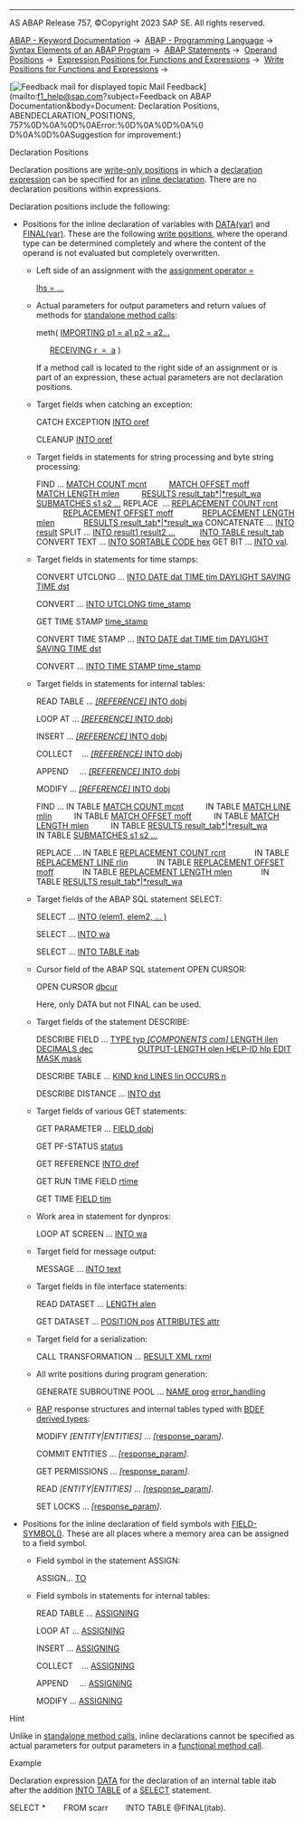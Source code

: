   

* * *

AS ABAP Release 757, ©Copyright 2023 SAP SE. All rights reserved.

[ABAP - Keyword Documentation](javascript:call_link\('abenabap.htm'\)) →  [ABAP - Programming Language](javascript:call_link\('abenabap_reference.htm'\)) →  [Syntax Elements of an ABAP Program](javascript:call_link\('abenabap_syntax.htm'\)) →  [ABAP Statements](javascript:call_link\('abenabap_statements.htm'\)) →  [Operand Positions](javascript:call_link\('abenoperand_positions.htm'\)) →  [Expression Positions for Functions and Expressions](javascript:call_link\('abenexpression_positions.htm'\)) →  [Write Positions for Functions and Expressions](javascript:call_link\('abenexpression_positions_write.htm'\)) → 

 [![](Mail.gif?object=Mail.gif&sap-language=EN "Feedback mail for displayed topic") Mail Feedback](mailto:f1_help@sap.com?subject=Feedback on ABAP Documentation&body=Document: Declaration Positions, ABENDECLARATION_POSITIONS, 757%0D%0A%0D%0AError:%0D%0A%0D%0A%0
D%0A%0D%0ASuggestion for improvement:)

Declaration Positions

Declaration positions are [write-only positions](javascript:call_link\('abenwrite_only_position_glosry.htm'\) "Glossary Entry") in which a [declaration expression](javascript:call_link\('abendeclaration_expression_glosry.htm'\) "Glossary Entry") can be specified for an [inline declaration](javascript:call_link\('abeninline_declaration_glosry.htm'\) "Glossary Entry"). There are no declaration positions within expressions.

Declaration positions include the following:

-   Positions for the inline declaration of variables with [DATA(var)](javascript:call_link\('abendata_inline.htm'\)) and [FINAL(var)](javascript:call_link\('abenfinal_inline.htm'\)). These are the following [write positions](javascript:call_link\('abenwrite_position_glosry.htm'\) "Glossary Entry"), where the operand type can be determined completely and where the content of the operand is not evaluated but completely overwritten.
    -   Left side of an assignment with the [assignment operator \=](javascript:call_link\('abenequals_operator.htm'\))
        
        [lhs = ...](javascript:call_link\('abenequals_operator.htm'\))
        
    -   Actual parameters for output parameters and return values of methods for [standalone method calls](javascript:call_link\('abapcall_method_static_short.htm'\)):
        
        meth( [IMPORTING p1 = a1 p2 = a2...](javascript:call_link\('abapcall_method_parameters.htm'\))
        
              [RECEIVING r  =  a](javascript:call_link\('abapcall_method_parameters.htm'\)) )
        
        If a method call is located to the right side of an assignment or is part of an expression, these actual parameters are not declaration positions.
        
    -   Target fields when catching an exception:
        
        CATCH EXCEPTION [INTO oref](javascript:call_link\('abapcatch_try.htm'\))
        
        CLEANUP [INTO oref](javascript:call_link\('abapcleanup.htm'\))
        
    -   Target fields in statements for string processing and byte string processing:
        
        FIND ... [MATCH COUNT mcnt](javascript:call_link\('abapfind_options.htm'\))
                 [MATCH OFFSET moff](javascript:call_link\('abapfind_options.htm'\))
                 [MATCH LENGTH mlen](javascript:call_link\('abapfind_options.htm'\))
                 [RESULTS result\_tab*|*result\_wa](javascript:call_link\('abapfind_options.htm'\))
                 [SUBMATCHES s1 s2 ...](javascript:call_link\('abapfind_options.htm'\))
        REPLACE  ... [REPLACEMENT COUNT rcnt](javascript:call_link\('abapreplace_options.htm'\))
                    [REPLACEMENT OFFSET moff](javascript:call_link\('abapreplace_options.htm'\))
                    [REPLACEMENT LENGTH mlen](javascript:call_link\('abapreplace_options.htm'\))
                    [RESULTS result\_tab*|*result\_wa](javascript:call_link\('abapreplace_options.htm'\))
        CONCATENATE ... [INTO result](javascript:call_link\('abapconcatenate.htm'\))
        SPLIT ... [INTO result1 result2 ...](javascript:call_link\('abapsplit.htm'\))
                  [INTO TABLE result\_tab](javascript:call_link\('abapsplit.htm'\))
        CONVERT TEXT ... [INTO SORTABLE CODE hex](javascript:call_link\('abapconvert_text.htm'\))
        GET BIT ... [INTO val](javascript:call_link\('abapget_bit.htm'\)).
        
    -   Target fields in statements for time stamps:
        
        CONVERT UTCLONG ... [INTO DATE dat TIME tim DAYLIGHT SAVING TIME dst](javascript:call_link\('abapconvert_utclong.htm'\))
        
        CONVERT ... [INTO UTCLONG time\_stamp](javascript:call_link\('abapconvert_date_utclong.htm'\))
        
        GET TIME STAMP [time\_stamp](javascript:call_link\('abapget_time-stamp.htm'\))
        
        CONVERT TIME STAMP ... [INTO DATE dat TIME tim DAYLIGHT SAVING TIME dst](javascript:call_link\('abapconvert_time-stamp.htm'\))
        
        CONVERT ... [INTO TIME STAMP time\_stamp](javascript:call_link\('abapconvert_date_time-stamp.htm'\))
        
    -   Target fields in statements for internal tables:
        
        READ TABLE ... [*\[*REFERENCE*\]* INTO dobj](javascript:call_link\('abapread_table_outdesc.htm'\))
        
        LOOP AT ... [*\[*REFERENCE*\]* INTO dobj](javascript:call_link\('abaploop_at_itab_result.htm'\))
        
        INSERT ... [*\[*REFERENCE*\]* INTO dobj](javascript:call_link\('abapinsert_itab_result.htm'\))
        
        COLLECT    ... [*\[*REFERENCE*\]* INTO dobj](javascript:call_link\('abapcollect_itab_result.htm'\))
        
        APPEND     ... [*\[*REFERENCE*\]* INTO dobj](javascript:call_link\('abapappend_result.htm'\))
        
        MODIFY ... [*\[*REFERENCE*\]* INTO dobj](javascript:call_link\('abapmodify_itab_result.htm'\))
        
        FIND ... IN TABLE [MATCH COUNT mcnt](javascript:call_link\('abapfind_itab_options.htm'\))
                 IN TABLE [MATCH LINE mlin](javascript:call_link\('abapfind_itab_options.htm'\))
                 IN TABLE [MATCH OFFSET moff](javascript:call_link\('abapfind_itab_options.htm'\))
                 IN TABLE [MATCH LENGTH mlen](javascript:call_link\('abapfind_itab_options.htm'\))
                 IN TABLE [RESULTS result\_tab*|*result\_wa](javascript:call_link\('abapfind_itab_options.htm'\))
                 IN TABLE [SUBMATCHES s1 s2 ...](javascript:call_link\('abapfind_itab_options.htm'\))
        
        REPLACE ... IN TABLE [REPLACEMENT COUNT rcnt](javascript:call_link\('abapreplace_itab_options.htm'\))
                    IN TABLE [REPLACEMENT LINE rlin](javascript:call_link\('abapreplace_itab_options.htm'\))
                    IN TABLE [REPLACEMENT OFFSET moff](javascript:call_link\('abapreplace_itab_options.htm'\))
                    IN TABLE [REPLACEMENT LENGTH mlen](javascript:call_link\('abapreplace_itab_options.htm'\))
                    IN TABLE [RESULTS result\_tab*|*result\_wa](javascript:call_link\('abapreplace_itab_options.htm'\))
        
    -   Target fields of the ABAP SQL statement SELECT:
        
        SELECT ... [INTO (elem1, elem2, ... )](javascript:call_link\('abapinto_clause.htm'\))
        
        SELECT ... [INTO wa](javascript:call_link\('abapinto_clause.htm'\))
        
        SELECT ... [INTO TABLE itab](javascript:call_link\('abapinto_clause.htm'\))
        
    -   Cursor field of the ABAP SQL statement OPEN CURSOR:
        
        OPEN CURSOR [dbcur](javascript:call_link\('abapopen_cursor.htm'\))
        
        Here, only DATA but not FINAL can be used.
        
    -   Target fields of the statement DESCRIBE:
        
        DESCRIBE FIELD ... [TYPE typ *\[*COMPONENTS com*\]* LENGTH ilen DECIMALS dec](javascript:call_link\('abapdescribe_field.htm'\))
                           [OUTPUT-LENGTH olen HELP-ID hlp EDIT MASK mask](javascript:call_link\('abapdescribe_field.htm'\))
        
        DESCRIBE TABLE ... [KIND knd LINES lin OCCURS n](javascript:call_link\('abapdescribe_table.htm'\))
        
        DESCRIBE DISTANCE ... [INTO dst](javascript:call_link\('abapdescribe_distance.htm'\))
        
    -   Target fields of various GET statements:
        
        GET PARAMETER ... [FIELD dobj](javascript:call_link\('abapget_parameter.htm'\))
        
        GET PF-STATUS [status](javascript:call_link\('abapget_pf.htm'\))
        
        GET REFERENCE [INTO dref](javascript:call_link\('abapget_reference.htm'\))
        
        GET RUN TIME FIELD [rtime](javascript:call_link\('abapget_run_time.htm'\))
        
        GET TIME [FIELD tim](javascript:call_link\('abapget_time.htm'\))
        
    -   Work area in statement for dynpros:
        
        LOOP AT SCREEN ... [INTO wa](javascript:call_link\('abaploop_at_screen.htm'\))
        
    -   Target field for message output:
        
        MESSAGE ... [INTO text](javascript:call_link\('abapmessage.htm'\))
        
    -   Target fields in file interface statements:
        
        READ DATASET ... [LENGTH alen](javascript:call_link\('abapread_dataset.htm'\))
        
        GET DATASET ... [POSITION pos](javascript:call_link\('abapget_dataset.htm'\)) [ATTRIBUTES attr](javascript:call_link\('abapget_dataset.htm'\))
        
    -   Target field for a serialization:
        
        CALL TRANSFORMATION ... [RESULT XML rxml](javascript:call_link\('abapcall_transformation.htm'\))
        
    -   All write positions during program generation:
        
        GENERATE SUBROUTINE POOL ... [NAME prog](javascript:call_link\('abapgenerate_subroutine_pool.htm'\)) [error\_handling](javascript:call_link\('abapgenerate_subr_error_handling.htm'\))
        
    -   [RAP](javascript:call_link\('abenrap_glosry.htm'\) "Glossary Entry") response structures and internal tables typed with [BDEF derived types](javascript:call_link\('abenrap_derived_type_glosry.htm'\) "Glossary Entry"):
        
        MODIFY *\[*ENTITY*|*ENTITIES*\]* ... *\[*[response\_param](javascript:call_link\('abapeml_response.htm'\))*\]*.
        
        COMMIT ENTITIES ... *\[*[response\_param](javascript:call_link\('abapeml_response.htm'\))*\]*.
        
        GET PERMISSIONS ... *\[*[response\_param](javascript:call_link\('abapeml_response.htm'\))*\]*.
        
        READ *\[*ENTITY*|*ENTITIES*\]* ... *\[*[response\_param](javascript:call_link\('abapeml_response.htm'\))*\]*.
        
        SET LOCKS ... *\[*[response\_param](javascript:call_link\('abapeml_response.htm'\))*\]*.
        
-   Positions for the inline declaration of field symbols with [FIELD-SYMBOL(<fs>)](javascript:call_link\('abenfield-symbol_inline.htm'\)). These are all places where a memory area can be assigned to a field symbol.
    -   Field symbol in the statement ASSIGN:
        
        ASSIGN... [TO <fs>](javascript:call_link\('abapassign.htm'\))
        
    -   Field symbols in statements for internal tables:
        
        READ TABLE ... [ASSIGNING <fs>](javascript:call_link\('abapread_table_outdesc.htm'\))
        
        LOOP AT ... [ASSIGNING <fs>](javascript:call_link\('abaploop_at_itab_result.htm'\))
        
        INSERT ... [ASSIGNING <fs>](javascript:call_link\('abapinsert_itab_result.htm'\))
        
        COLLECT    ... [ASSIGNING <fs>](javascript:call_link\('abapcollect_itab_result.htm'\))
        
        APPEND     ... [ASSIGNING <fs>](javascript:call_link\('abapappend_result.htm'\))
        
        MODIFY ... [ASSIGNING <fs>](javascript:call_link\('abapmodify_itab_result.htm'\))
        

Hint

Unlike in [standalone method calls](javascript:call_link\('abapcall_method_static_short.htm'\)), inline declarations cannot be specified as actual parameters for output parameters in a [functional method call](javascript:call_link\('abapcall_method_functional.htm'\)).

Example

Declaration expression [DATA](javascript:call_link\('abendata_inline.htm'\)) for the declaration of an internal table itab after the addition [INTO TABLE](javascript:call_link\('abapinto_clause.htm'\)) of a [SELECT](javascript:call_link\('abapselect.htm'\)) statement.

SELECT \*
       FROM scarr
       INTO TABLE @FINAL(itab).